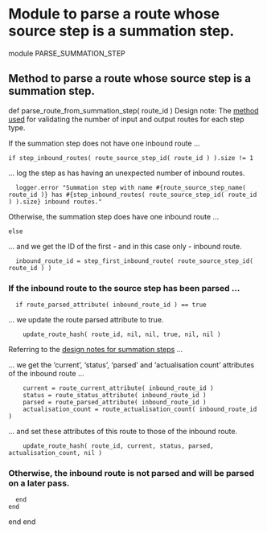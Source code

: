 # Module to parse a route whose source step is a summation step.

module PARSE_SUMMATION_STEP
## Method to parse a route whose source step is a summation step.

  def parse_route_from_summation_step( route_id )
Design note: The [method used](https://ukparliament.github.io/ontologies/procedure/maps/meta/design-notes/#validating-inputs-and-outputs-to-steps) for validating the number of input and output routes for each step type.

If the summation step does not have one inbound route ...

    if step_inbound_routes( route_source_step_id( route_id ) ).size != 1
... log the step as has having an unexpected number of inbound routes.

      logger.error "Summation step with name #{route_source_step_name( route_id )} has #{step_inbound_routes( route_source_step_id( route_id ) ).size} inbound routes."
Otherwise, the summation step does have one inbound route ...

    else
... and we get the ID of the first - and in this case only - inbound route.

      inbound_route_id = step_first_inbound_route( route_source_step_id( route_id ) )
### If the inbound route to the source step has been parsed ...

      if route_parsed_attribute( inbound_route_id ) == true
... we update the route parsed attribute to true.

        update_route_hash( route_id, nil, nil, true, nil, nil )
Referring to the [design notes for summation steps](https://ukparliament.github.io/ontologies/procedure/maps/meta/design-notes/#summation-steps) ...

... we get the ‘current’, ‘status’, ‘parsed’ and ‘actualisation count’ attributes of the inbound route ...

        current = route_current_attribute( inbound_route_id )
        status = route_status_attribute( inbound_route_id )
        parsed = route_parsed_attribute( inbound_route_id )
        actualisation_count = route_actualisation_count( inbound_route_id )
... and set these attributes of this route to those of the inbound route.

        update_route_hash( route_id, current, status, parsed, actualisation_count, nil )
### Otherwise, the inbound route is not parsed and will be parsed on a later pass.

      end
    end
  end
end